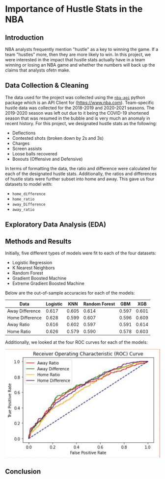 # Importance of Hustle Stats in the NBA

## Introduction

NBA analysts frequently mention "hustle" as a key to winning the game. If a team "hustles" more, then they are more likely to win. In this project, we were interested in the impact that hustle stats actually have in a team winning or losing an NBA game and whether the numbers will back up the claims that analysts ofetn make.

## Data Collection & Cleaning

The data used for the project was collected using the [`nba-api`](https://pypi.org/project/nba-api/) python package which is an API Client for (https://www.nba.com). Team-specific hustle data was collected for the 2018-2019 and 2020-2021 seasons. The 2019-2020 season was left out due to it being the COVID-19 shortened season that was resumed in the bubble and is very much an anomaly in recent history. For this project, we designated hustle stats as the following:
- Deflections
- Contested shots (broken down by 2s and 3s)
- Charges
- Screen assists
- Loose balls recovered 
- Boxouts (Offensive and Defensive)

In terms of formatting the data, the ratio and difference were calculated for each of the designated hustle stats. Additionally, the ratios and differences of hustle stats were further subset into home and away. This gave us four datasets to model with: 
- `home_difference`
- `home_ratio`
- `away_Difference`
- `away_ratio`

## Exploratory Data Analysis (EDA)

## Methods and Results

Initially, five different types of models were fit to each of the four datasets:
- Logistic Regression
- K Nearest Neighbors
- Random Forest
- Gradient Boosted Machine
- Extreme Gradient Boosted Machine

Below are the out-of-sample accuracies for each of the models:

| Data | Logistic | KNN | Random Forest | GBM | XGB |
| ----------- | ----------- |----------- |----------- |----------- |----------- |
| Away Difference | 0.617 | 0.605 | 0.614 | 0.597 | 0.601 |
| Home Difference | 0.628 | 0.599 | 0.607 | 0.596 | 0.609 |
| Away Ratio | 0.616 | 0.602 | 0.597 | 0.591 | 0.614 |
| Home Ratio | 0.626 | 0.579 | 0.590 | 0.578 | 0.603 

Additionally, we looked at the four ROC curves for each of the models:

![Logistic ROC](https://github.com/dteuscher1/Project426/blob/main/PNGs/Logistic%20ROC.png)

## Conclusion

